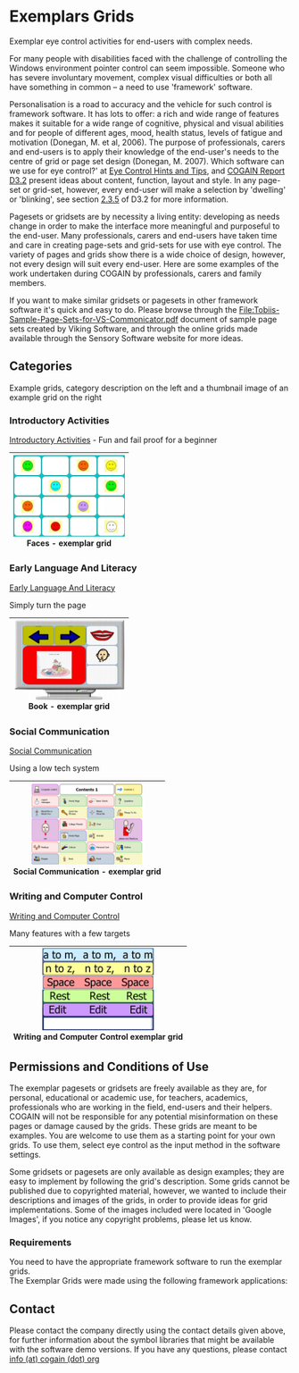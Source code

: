 # Exemplars Grids 

Exemplar eye control activities for end-users with complex needs. 

For many people with disabilities faced with the challenge of controlling the Windows environment pointer control can seem impossible. Someone who has severe involuntary movement, complex visual difficulties or both all have something in common – a need to use 'framework' software. 

Personalisation is a road to accuracy and the vehicle for such control is framework software. It has lots to offer: a rich and wide range of features makes it suitable for a wide range of cognitive, physical and visual abilities and for people of different ages, mood, health status, levels of fatigue and motivation (Donegan, M. et al, 2006). The purpose of professionals, carers and end-users is to apply their knowledge of the end-user's needs to the centre of grid or page set design (Donegan, M. 2007). Which software can we use for eye control?' at [Eye Control Hints and Tips][1], and [COGAIN Report D3.2][2] present ideas about content, function, layout and style. In any page-set or grid-set, however, every end-user will make a selection by 'dwelling' or 'blinking', see section [2.3.5][3] of D3.2 for more information. 

Pagesets or gridsets are by necessity a living entity: developing as needs change in order to make the interface more meaningful and purposeful to the end-user. Many professionals, carers and end-users have taken time and care in creating page-sets and grid-sets for use with eye control. The variety of pages and grids show there is a wide choice of design, however, not every design will suit every end-user. Here are some examples of the work undertaken during COGAIN by professionals, carers and family members. 

If you want to make similar gridsets or pagesets in other framework software it's quick and easy to do. Please browse through the [File:Tobiis-Sample-Page-Sets-for-VS-Commonicator.pdf][4] document of sample page sets created by Viking Software, and through the online grids made available through the Sensory Software website for more ideas. 

##  Categories 

Example grids, category description on the left and a thumbnail image of an example grid on the right 

###  Introductory Activities 

[Introductory Activities][5] \- Fun and fail proof for a beginner 

|<center><img src="/Img/Faces-grid.jpg" width="200"> <br>Faces - exemplar grid<br>|
|---|

###  Early Language And Literacy 

[Early Language And Literacy][8]

Simply turn the page 

|<center><img src="/Img/Example_of_a_story_book1.jpg" width="200"> <br>Book - exemplar grid<br>|
|---|


###  Social Communication 

[Social Communication][10]

Using a low tech system 

|<center><img src="/Img/HelensGrid.bmp" width="200"> <br>Social Communication - exemplar grid<br>|
|---|


###  Writing and Computer Control 

[Writing and Computer Control][12]

Many features with a few targets 

|<center><img src="/Img/Russ.bmp" width="200"> <br>Writing and Computer Control exemplar grid<br>|
|---|


##  Permissions and Conditions of Use 

The exemplar pagesets or gridsets are freely available as they are, for personal, educational or academic use, for teachers, academics, professionals who are working in the field, end-users and their helpers. COGAIN will not be responsible for any potential misinformation on these pages or damage caused by the grids. These grids are meant to be examples. You are welcome to use them as a starting point for your own grids. To use them, select eye control as the input method in the software settings. 

Some gridsets or pagesets are only available as design examples; they are easy to implement by following the grid's description. Some grids cannot be published due to copyrighted material, however, we wanted to include their descriptions and images of the grids, in order to provide ideas for grid implementations. Some of the images included were located in 'Google Images', if you notice any copyright problems, please let us know. 

###  Requirements 

You need to have the appropriate framework software to run the exemplar grids.  
The Exemplar Grids were made using the following framework applications: 

##  Contact 

Please contact the company directly using the contact details given above, for further information about the symbol libraries that might be available with the software demo versions. If you have any questions, please contact [info (at) cogain (dot) org][14]

[1]: /main/user/Eye_Control_Hints_and_Tips.md
[2]: /Report/COGAIN_Report_D3.2.md
[3]: http://wiki.cogain.org/index.php/COGAIN_Report_D3.2#2.3.5_Using_the_eye_to_emulate_mouse_button_control_features "COGAIN Report D3.2"
[4]: /Doc/Tobiis-Sample-Page-Sets-for-VS-Commonicator.pdf
[5]: http://wiki.cogain.org/index.php/Exemplar_Grids%3A_Introductory_Activities "Exemplar Grids: Introductory Activities"
[6]: http://wiki.cogain.org/images/thumb/2/2f/Faces-grid.jpg/180px-Faces-grid.jpg
[7]: http://wiki.cogain.org/skins/common/images/magnify-clip.png
[8]: http://wiki.cogain.org/index.php/Exemplar_Grids%3A_Early_Language_and_Literacy "Exemplar Grids: Early Language and Literacy"
[9]: http://wiki.cogain.org/images/thumb/7/70/Example_of_a_story_book1.jpg/180px-Example_of_a_story_book1.jpg
[10]: http://wiki.cogain.org/index.php/Exemplar_Grids%3A_Social_Communication "Exemplar Grids: Social Communication"
[11]: http://wiki.cogain.org/images/thumb/5/5d/HelensGrid.bmp/180px-HelensGrid.bmp.png
[12]: http://wiki.cogain.org/index.php/User_Involvement_Exemplars_Writing_and_Computer_Control "User Involvement Exemplars Writing and Computer Control"
[13]: http://wiki.cogain.org/images/thumb/f/fa/Russ.bmp/180px-Russ.bmp.png
[14]: mailto:info%40cogain.org

  

<!--stackedit_data:
eyJoaXN0b3J5IjpbLTE0NTgwMDgxODNdfQ==
-->